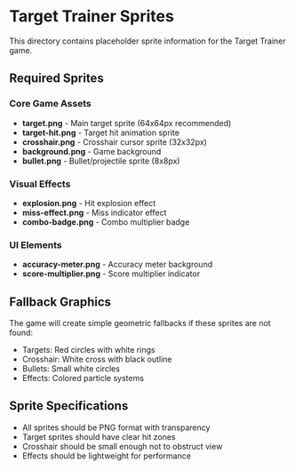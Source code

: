 # Target Trainer Sprites

This directory contains placeholder sprite information for the Target Trainer game.

## Required Sprites

### Core Game Assets
- **target.png** - Main target sprite (64x64px recommended)
- **target-hit.png** - Target hit animation sprite
- **crosshair.png** - Crosshair cursor sprite (32x32px)
- **background.png** - Game background
- **bullet.png** - Bullet/projectile sprite (8x8px)

### Visual Effects
- **explosion.png** - Hit explosion effect
- **miss-effect.png** - Miss indicator effect
- **combo-badge.png** - Combo multiplier badge

### UI Elements
- **accuracy-meter.png** - Accuracy meter background
- **score-multiplier.png** - Score multiplier indicator

## Fallback Graphics

The game will create simple geometric fallbacks if these sprites are not found:
- Targets: Red circles with white rings
- Crosshair: White cross with black outline
- Bullets: Small white circles
- Effects: Colored particle systems

## Sprite Specifications

- All sprites should be PNG format with transparency
- Target sprites should have clear hit zones
- Crosshair should be small enough not to obstruct view
- Effects should be lightweight for performance